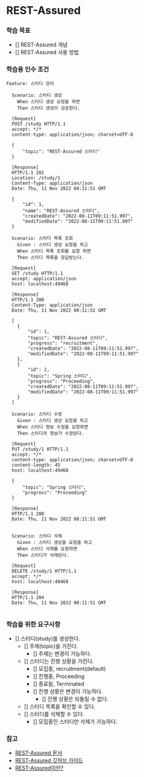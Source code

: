 # REST-Assured
### 학습 목표
- [] REST-Assured 개념
- [] REST-Assured 사용 방법

### 학습용 인수 조건
```
Feature: 스터디 관리

  Scenario: 스터디 생성
    When 스터디 생성 요청을 하면
    Then 스터디 생성이 성공한다.
  
  [Request]  
  POST /study HTTP/1.1
  accept: */*
  content-type: application/json; charset=UTF-8
  
  {
      "topic": "REST-Assured 스터디"
  }  
  
  [Response] 
  HTTP/1.1 201 
  Location: /study/1
  Content-Type: application/json
  Date: Thu, 11 Nov 2022 00:11:51 GMT
  
  {
      "id": 1,
      "name": "REST-Assured 스터디",
      "createdDate": "2022-08-11T09:11:51.997",
      "modifiedDate": "2022-08-11T09:11:51.997"
  } 
    
  Scenario: 스터디 목록 조회
    Given : 스터디 생성 요청을 하고
    When 스터디 목록 조회를 요청 하면
    Then 스터디 목록을 응답받는다.
    
  [Request]  
  GET /study HTTP/1.1
  accept: application/json
  host: localhost:49468
  
  [Response] 
  HTTP/1.1 200
  Content-Type: application/json
  Date: Thu, 11 Nov 2022 00:11:51 GMT
  
  [
    {
        "id": 1,
        "topic": "REST-Assured 스터디",
        "progress": "recruitment",
        "createdDate": "2022-08-11T09:11:51.997",
        "modifiedDate": "2022-08-11T09:11:51.997"
    },
    {
        "id": 2, 
        "topic": "Spring 스터디",
        "progress": "Proceeding",
        "createdDate": "2022-08-11T09:11:51.997",
        "modifiedDate": "2022-08-11T09:11:51.997"
    }
  ]
  
  Scenario: 스터디 수정
    Given : 스터디 생성 요청을 하고
    When 스터디 정보 수정을 요청하면 
    Then 스터디의 정보가 수정된다.
    
  [Request] 
  PUT /study/1 HTTP/1.1
  accept: */*
  content-type: application/json; charset=UTF-8
  content-length: 45
  host: localhost:49468
  
  {
      "topic": "Spring 스터디",
      "progress": "Proceeding"
  }
  
  [Response] 
  HTTP/1.1 200 
  Date: Thu, 11 Nov 2022 00:11:51 GMT
  
  
  Scenario: 스터디 삭제
    Given : 스터디 생성을 요청을 하고
    When 스터디 삭제를 요청하면 
    Then 스터디가 삭제된다. 
    
  [Request] 
  DELETE /study/1 HTTP/1.1
  accept: */*
  host: localhost:49468

  [Response]  
  HTTP/1.1 204 
  Date: Thu, 11 Nov 2022 00:11:51 GMT
  
```

### 학습을 위한 요구사항 
- [] 스터디(study)를 생성한다. 
  - [] 주제(topic)을 가진다.
    - [] 주제는 변경이 가능하다.
  - [] 스터디는 진행 상황을 가진다.
    - [] 모집중, recruitment(default)  
    - [] 진행중, Proceeding
    - [] 종료됨, Terminated 
    - [] 진행 상황은 변경이 가능하다.
      - [] 진행 상황은 되돌릴 수 없다. 
  - [] 스터디 목록을 확인할 수 있다.
  - [] 스터디를 삭제할 수 있다.
    - [] 모집중인 스터디만 삭제가 가능하다. 

### 참고  
- [REST-Assured 문서](https://rest-assured.io)
- [REST-Assured 깃허브 가이드](https://github.com/rest-assured/rest-assured)
- [REST-Assured이란?](https://www.guru99.com/rest-assured.html)
